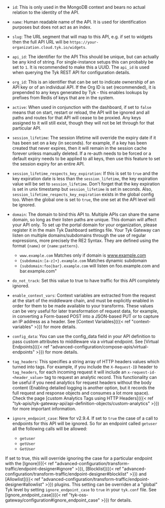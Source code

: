 ---
---

- `id`: This is only used in the MongoDB context and bears no actual relation to the identity of the API.

- `name`: Human readable name of the API. It is used for identification purposes but does not act as an index.

- `slug`: The URL segment that will map to this API, e.g. if set to widgets then the full API URL will be `https://your-organization.cloud.tyk.io/widgets`.

- `api_id`: The identifier for the API This should be unique, but can actually be any kind of string. For single-instance setups this can probably be set to `1`. It is recommended to make this a UUID. The `api_id` is used when querying the Tyk REST API for configuration details.

- `org_id`: This is an identifier that can be set to indicate ownership of an API key or of an individual API. If the Org ID is set (recommended), it is prepended to any keys generated by Tyk - this enables lookups by prefixes from Redis of keys that are in the system.

- `active`: When used in conjunction with the dashboard, if set to `false` means that on start, restart or reload, the API will be ignored and all paths and routes for that API will cease to be proxied. Any keys assigned to it will still exist, though they will not be let through for that particular API.

- `session_lifetime`: The session lifetime will override the expiry date if it has been set on a key (in seconds). for example, if a key has been created that never expires, then it will remain in the session cache forever unless manually deleted. If a re-auth needs to be forced or a default expiry needs to be applied to all keys, then use this feature to set the session expiry for an entire API.

- `session_lifetime_respects_key_expiration`: If this is set to `true` and the key expiration date is less than the `session_lifetime`, the key expiration value will be set to `session_lifetime`. Don't forget that the key expiration is set in unix timestamp but `session_lifetime` is set in seconds. Also, `session_lifetime_respects_key_expiration` exists in the global config too. When the global one is set to `true`, the one set at the API level will be ignored.

- `domain`: The domain to bind this API to. Multiple APIs can share the same domain, so long as their listen paths are unique.
  This domain will affect your API only. To set up the portal domain for your organization, please register it in the main Tyk Dashboard settings file.
  Your Tyk Gateway can listen on multiple domains/subdomains through the use of regular expressions, more precisely the RE2 Syntax. They are defined using the format `{name}` or `{name:pattern}`.

  - `www.example.com` Matches only if domain is www.example.com
  - `{subdomain:[a-z]+}.example.com` Matches dynamic subdomain
  - `{subdomain:foo|bar}.example.com` will listen on foo.example.com and bar.example.com"

- `do_not_track`: Set this value to true to have traffic for this API completely ignored.

- `enable_context_vars`: Context variables are extracted from the request at the start of the middleware chain, and must be explicitly enabled in order for them to be made available to your transforms. These values can be very useful for later transformation of request data, for example, in converting a Form-based POST into a JSON-based PUT or to capture an IP address as a header. See [Context Variables]({{< ref "context-variables" >}}) for more details.

- `config_data`: You can use the config_data field in your API definition to pass custom attributes to middleware via a virtual endpoint. See [Virtual Endpoints]({{< ref "advanced-configuration/compose-apis/virtual-endpoints" >}}) for more details.

- `tag_headers`: This specifies a string array of HTTP headers values which turned into tags. For example, if you include the `X-Request-ID` header to `tag_headers`, for each incoming request it will include an `x-request-id-<header_value>` tag to request an analytic record. This functionality can be useful if you need analytics for request headers without the body content (Enabling detailed logging is another option, but it records the full request and response objects and consumes a lot more space). Check the page [custom Analytics Tags using HTTP Headers]({{< ref "tyk-apis/tyk-gateway-api/api-definition-objects/custom-analytics" >}}) for more important information.

- `ignore_endpoint_case`: New for v2.9.4. If set to `true` the case of a call to endpoints for this API will be ignored. So for an endpoint called `getuser` all the following calls will be allowed:

  - `getuser`
  - `getUser`
  - `GetUser`

If set to true, this will override ignoring the case for a particular endpoint with the [Ignore]({{< ref "advanced-configuration/transform-traffic/endpoint-designer#ignore" >}}), [Blocklist]({{< ref "advanced-configuration/transform-traffic/endpoint-designer#blocklist" >}}) and [Allowlist]({{< ref "advanced-configuration/transform-traffic/endpoint-designer#allowlist" >}}) plugins. This setting can be overriden at a "global" Tyk level by setting `ignore_endpoint_case` to `true` in your `tyk.conf` file. See [ignore_endpoint_case]({{< ref "tyk-oss-gateway/configuration#ignore_endpoint_case" >}}) for details.
